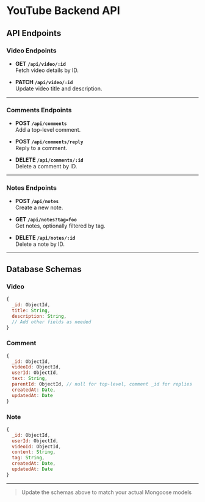 # YouTube Backend API

## API Endpoints

### Video Endpoints

- **GET `/api/video/:id`**  
  Fetch video details by ID.

- **PATCH `/api/video/:id`**  
  Update video title and description.

---

### Comments Endpoints

- **POST `/api/comments`**  
  Add a top-level comment.

- **POST `/api/comments/reply`**  
  Reply to a comment.

- **DELETE `/api/comments/:id`**  
  Delete a comment by ID.

---

### Notes Endpoints

- **POST `/api/notes`**  
  Create a new note.

- **GET `/api/notes?tag=foo`**  
  Get notes, optionally filtered by tag.

- **DELETE `/api/notes/:id`**  
  Delete a note by ID.

---

## Database Schemas

### Video

```js
{
  _id: ObjectId,
  title: String,
  description: String,
  // Add other fields as needed
}
```

### Comment

```js
{
  _id: ObjectId,
  videoId: ObjectId,
  userId: ObjectId,
  text: String,
  parentId: ObjectId, // null for top-level, comment _id for replies
  createdAt: Date,
  updatedAt: Date
}
```

### Note

```js
{
  _id: ObjectId,
  userId: ObjectId,
  videoId: ObjectId,
  content: String,
  tag: String,
  createdAt: Date,
  updatedAt: Date
}
```

---

> Update the schemas above to match your actual Mongoose models

